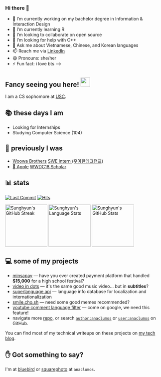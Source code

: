 ### Hi there 👋

- 🔭 I’m currently working on my bachelor degree in Information & Interaction Design
- 🌱 I’m currently learning R
- 👯 I’m looking to collaborate on open source
- 🤔 I’m looking for help with C++
- 💬 Ask me about Vietnamese, Chinese, and Korean languages
- 📫 Reach me via [LinkedIn](https://www.linkedin.com/in/phovu/)
- 😄 Pronouns: she/her
- ⚡ Fun fact: i love bts
-->
## Fancy seeing you here! <img src="https://media4.giphy.com/media/3oEjI4sFlp73fvEYgw/200.gif" width="30px">

I am a CS sophomore at [USC](https://usc.edu).

## 📚 these days I am

- Looking for Internships
- Studying Computer Science (104)

## 🚀 previously I was

- [Woowa Brothers](https://www.linkedin.com/company/woowa-bros-/) [SWE intern (우아한테크캠프)](https://github.com/woowa-techcamp-2020)
- [ Apple](https://www.linkedin.com/company/apple/) [WWDC18 Scholar](https://github.com/wwdc/2018)

## 📊 stats

[![Last Commit](https://img.shields.io/github/last-commit/anaclumos/anaclumos.svg)](https://github.com/anaclumos/anaclumos) [![Hits](https://hits.seeyoufarm.com/api/count/incr/badge.svg?url=https%3A%2F%2Fgithub.com%2Fanaclumos%2Fanaclumos)](https://github.com/anaclumos/anaclumos)

<img height="135px" alt="Sunghyun's GitHub Streak" src="https://github-readme-streak-stats.herokuapp.com/?user=anaclumos&theme=calm&hide_border=true"> <img height="135px" alt="Sunghyun's Language Stats" src="https://github-readme-stats.vercel.app/api/top-langs/?username=anaclumos&theme=calm&layout=compact&hide_border=true"> <img height="135px" alt="Sunghyun's GitHub Stats" src="https://github-readme-stats.vercel.app/api?username=anaclumos&show_icons=true&title_color=e07a5f&icon_color=ECAD53&text_color=eacfb4&bg_color=373f51&count_private=true&&hide_rank=true&hide_border=true">

## 💻 some of my projects

- [minsapay](https://github.com/minsapay) — have you ever created payment platform that handled **$15,000** for a high school festival?
- [video in dots](https://github.com/anaclumos/video-in-dots) — it's the same good music video… but in **subtitles**?
- [superlanguage api](https://github.com/anaclumos/superlanguage) — language info database for localization and internationalization
- [smile.cho.sh](https://github.com/anaclumos/smile) — need some good memes recommended?
- [youtube comment language filter](https://github.com/anaclumos/yclf) — come on google, we need this feature!
- navigate more [repo](https://github.com/anaclumos?tab=repositories), or search [`author:anaclumos`](https://github.com/search?q=author%3Aanaclumos) or [`user:anaclumos`](https://github.com/search?q=user%3Aanaclumos) on GitHub.

You can find most of my technical writeups on these projects on [my tech blog](https://blog.chosunghyun.com).

## ✋ Got something to say?

I'm at [bluebird](https://twitter.com/anaclumos) or [squarephoto](https://instagram.com/anaclumos) at `anaclumos`.
